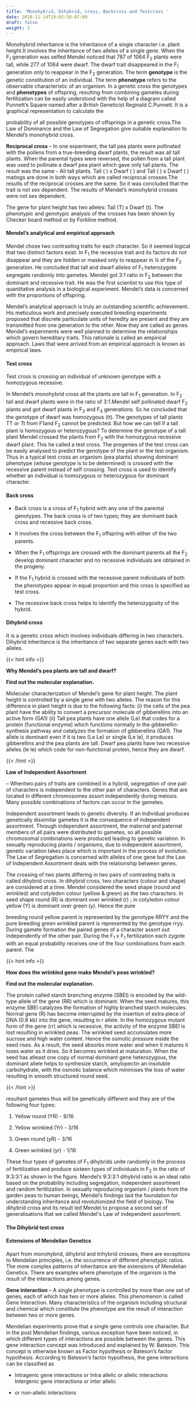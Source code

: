```yaml
---
title: 'Monohybrid, Dihybrid, cross, Backcross and Testcross '
date: 2018-11-14T19:02:50-07:00
draft: false
weight: 3
---
```


Monohybrid inheritance is the inheritance of a
single character i.e. plant height.It involves the
inheritance of two alleles of a single gene. When
the F<sub>1</sub> generation was selfed Mendel noticed that
787 of 1064 F<sub>2</sub> plants were tall, while 277 of 1064
were dwarf. The dwarf trait disappeared in the F<sub>1</sub>
generation only to reappear in the F<sub>2</sub> generation.
The term **genotype** is the genetic constitution
of an individual. The term **phenotype** refers to
the observable characteristic of an organism. In
a genetic cross the genotypes and **phenotypes**
of offspring, resulting from combining gametes
during fertilization can be easily understood with
the help of a diagram called Punnett’s Square named
after a British Geneticist Reginald C.Punnett.
It is a graphical representation to calculate the






probability of all possible genotypes of offsprings
in a genetic cross.The Law of Dominance and the
Law of Segregation give suitable explanation to
Mendel’s monohybrid cross. 

**Reciprocal cross** – In one experiment, the
tall pea plants were pollinated with the pollens
from a true-breeding dwarf plants, the result
was all tall plants. When the parental types were
reversed, the pollen from a tall plant was used to
pollinate a dwarf pea plant which gave only tall
plants. The result was the same - All tall plants.
Tall ( ) x Dwarf ( ) and Tall ( ) x Dwarf ( )
matings are done in both ways which are called
reciprocal crosses.The results of the reciprocal
crosses are the same. So it was concluded that the
trait is not sex dependent. The results of Mendel’s
monohybrid crosses were not sex dependent.

The gene for plant height has two alleles: Tall
(T) x Dwarf (t). The phenotypic and genotypic
analysis of the crosses has been shown by
Checker board method or by Forkline method.



#### Mendel’s analytical and empirical approach

Mendel chose two contrasting traits for each
character. So it seemed logical that two distinct
factors exist. In F<sub>1</sub> the recessive trait and its
factors do not disappear and they are hidden or
masked only to reappear in  ¼  of the F<sub>2</sub> generation.
He concluded that tall and dwarf alleles of F<sub>1</sub>
heterozygote segregate randomly into gametes.
Mendel got 3:1 ratio in F<sub>2</sub> between the dominant
and recessive trait. He was the first scientist to use
this type of quantitative analysis in a biological
experiment. Mendel’s data is concerned with the
proportions of offspring.

Mendel’s analytical approach is truly an
outstanding scientific achievement. His meticulous
work and precisely executed breeding experiments
proposed that discrete particulate units of heredity
are present and they are transmitted from one
generation to the other. Now they are called as
genes. Mendel’s experiments were well planned to
determine the relationships which govern hereditary
traits. This rationale is called an empirical approach.
Laws that were arrived from an empirical approach is known as empirical laws.

#### Test cross

Test cross is crossing an individual of unknown
genotype with a homozygous recessive.

In Mendel’s monohybrid cross all the plants
are tall in F<sub>1</sub> generation. In F<sub>2</sub> tall and dwarf plants
were in the ratio of 3:1.Mendel self pollinated
dwarf F<sub>2</sub> plants and got dwarf plants in F<sub>3</sub> and F<sub>4</sub>
generations. So he concluded that the genotype of
dwarf was homozygous (tt). The genotypes of tall
plants TT or Tt from F1and F<sub>2</sub> cannot be predicted.
But how we can tell if a tall plant is homozygous
or heterozygous? To determine the genotype of a
tall plant Mendel crossed the plants from F<sub>2</sub> with
the homozygous recessive dwarf plant. This he
called a test cross. The progenies of the test cross
can be easily analysed to predict the genotype of
the plant or the test organism. Thus in a typical test
cross an organism (pea plants) showing dominant
phenotype (whose genotype is to be determined)
is crossed with the recessive parent instead of self
crossing. Test cross is used to identify whether
an individual is homozygous or heterozygous for
dominant character.








#### Back cross

* Back cross is a cross of F<sub>1</sub> hybrid with any
one of the parental genotypes. The back
cross is of two types; they are dominant
back cross and recessive back cross.

* It involves the cross between the F<sub>1</sub> offspring
with either of the two parents.

* When the F<sub>1</sub> offsprings are crossed with
the dominant parents all the F<sub>2</sub> develop
dominant character and no recessive
individuals are obtained in the progeny.

* If the F<sub>1</sub> hybrid is crossed with the recessive
parent individuals of both the phenotypes
appear in equal proportion and this cross is
specified as test cross.

* The recessive back cross helps to identify
the heterozygosity of the hybrid.

#### Dihybrid cross

It is a genetic cross which involves individuals
differing in two characters. Dihybrid inheritance is the inheritance of two separate genes each with two alleles.

{{< hint info >}}

**Why Mendel’s pea plants are tall and dwarf?**

**Find out the molecular explanation.**

Molecular characterization of Mendel’s
gene for plant height.
The plant height is controlled by a single gene
with two alleles. The reason for this difference
in plant height is due to the following facts:
(i) the cells of the pea plant have the ability to
convert a precursor molecule of gibberellins
into an active form (GA1) (ii) Tall pea plants
have one allele (Le) that codes for a protein
(functional enzyme) which functions normally
in the gibberellin-synthesis pathway and
catalyzes the formation of gibberellins (GA1).
The allele is dominant even if it is two (Le Le)
or single (Le le), it produces gibberellins and
the pea plants are tall. Dwarf pea plants have
two recessive alleles (le le) which code for
non-functional protein, hence they are dwarf.




{{< /hint >}}


**Law of Independent Assortment**

– Whentwo pairs of traits are combined in a hybrid,
segregation of one pair of characters is
independent to the other pair of characters. Genes
that are located in different chromosomes assort independently during meiosis. Many possible combinations of factors can occur in the gametes.







Independent assortment leads to genetic
diversity. If an individual produces genetically
dissimilar gametes it is the consequence of
independent assortment. Through independent
assortment, the maternal and paternal members
of all pairs were distributed to gametes, so all
possible chromosomal combinations were
produced leading to genetic variation. In sexually
reproducing plants / organisms, due to independent
assortment, genetic variation takes place which is
important in the process of evolution. The Law of
Segregation is concerned with alleles of one gene
but the Law of Independent Assortment deals with
the relationship between genes.

The crossing of two plants differing in two
pairs of contrasting traits is called dihybrid
cross. In dihybrid cross, two characters (colour
and shape) are considered at a time. Mendel
considered the seed shape (round and wrinkled)
and cotyledon colour (yellow & green) as the two
characters. In seed shape round (R) is dominant
over wrinkled (r) ; in cotyledon colour yellow
(Y) is dominant over green (y). Hence the pure







breeding round yellow parent is represented by
the genotype RRYY and the pure breeding green
wrinkled parent is represented by the genotype
rryy. During gamete formation the paired genes
of a character assort out independently of the
other pair. During the F<sub>1</sub> x F<sub>1</sub> fertilization each
zygote with an equal probability receives one of
the four combinations from each parent. The


{{< hint info >}}

**How does the wrinkled gene make Mendel’s peas wrinkled?** 

**Find out the molecular explanation.**

The protein called starch branching
enzyme (SBEI) is encoded by the wild-type
allele of the gene (RR) which is dominant.
When the seed matures, this enzyme SBEI
catalyzes the formation of highly branched
starch molecules. Normal gene (R) has
become interrupted by the insertion of extra
piece of DNA (0.8 kb) into the gene, resulting
in r allele. In the homozygous mutant form of
the gene (rr) which is recessive, the activity of
the enzyme SBEI is lost resulting in wrinkled
peas. The wrinkled seed accumulates more
sucrose and high water content. Hence the
osmotic pressure inside the seed rises. As
a result, the seed absorbs more water and
when it matures it loses water as it dries. So
it becomes wrinkled at maturation. When
the seed has atleast one copy of normal
dominant gene heterozygous, the dominant
allele helps to synthesize starch, amylopectin
an insoluble carbohydrate, with the osmotic
balance which minimises the loss of water
resulting in smooth structured round seed.





{{< /hint >}}


resultant gametes thus will be genetically different
and they are of the following four types:

1) Yellow round (YR)                      -  9/16

2) Yellow wrinkled (Yr)                   -   3/16

3) Green round (yR)                       -  3/16

4) Green wrinkled (yr)                    - 1/16

These four types of gametes of  F<sub>1</sub> dihybrids
unite randomly in the process of fertilization and
produce sixteen types of individuals in  F<sub>2</sub> in the
ratio of 9:3:3:1 as shown in the figure. Mendel’s
9:3:3:1 dihybrid ratio is an ideal ratio based on the
probability including segregation, independent
assortment and random fertilization. In sexually
reproducing organism / plants from the garden
peas to human beings, Mendel’s findings laid the
foundation for understanding inheritance and
revolutionized the field of biology. The dihybrid
cross and its result led Mendel to propose a second
set of generalisations that we called Mendel's Law
of independent assortment.


#### The Dihybrid test cross





#### Extensions of Mendelian Genetics

Apart from monohybrid, dihybrid and
trihybrid crosses, there are exceptions to
Mendelian principles, i.e. the occurrence of
different phenotypic ratios. The more complex
patterns of inheritance are the extensions of
Mendelian Genetics. There are examples where
phenotype of the organism is the result of the
interactions among genes.

**Gene interaction** – A single phenotype is
controlled by more than one set of genes, each of
which has two or more alleles. This phenomenon
is called Gene Interaction. Many
characteristics of the organism
including structural and chemical
which constitute the phenotype are
the result of interaction between
two or more genes.






Mendelian experiments prove that a
single gene controls one character. But in the
post Mendelian findings, various exception
have been noticed, in which different types of interactions are possible between the genes.
This gene interaction concept was introduced
and explained by W. Bateson. This concept
is otherwise known as Factor hypothesis or
Bateson’s factor hypothesis. According to
Bateson’s factor hypothesis, the gene interactions
can be classified as

* Intragenic gene interactions or Intra allelic
or allelic interactions
Intergenic gene interactions or inter allelic

*  or non-allelic interactions